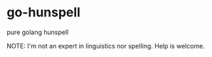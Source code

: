 # go-hunspell
pure golang hunspell

NOTE: I'm not an expert in linguistics nor spelling.  Help is welcome.



